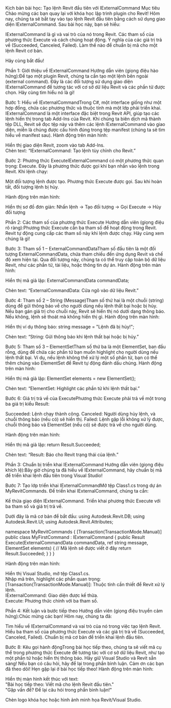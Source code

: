 Kịch bản bài học: Tạo lệnh Revit đầu tiên với IExternalCommand
Mục tiêu
Chào mừng các bạn quay lại với khóa học lập trình plugin cho Revit! Hôm nay, chúng ta sẽ bắt tay vào tạo lệnh Revit đầu tiên bằng cách sử dụng giao diện IExternalCommand. Sau bài học này, bạn sẽ hiểu:

IExternalCommand là gì và vai trò của nó trong Revit.
Các tham số của phương thức Execute và cách chúng hoạt động.
Ý nghĩa của các giá trị trả về (Succeeded, Canceled, Failed).
Làm thế nào để chuẩn bị mã cho một lệnh Revit cơ bản.

Hãy cùng bắt đầu!

Phần 1: Giới thiệu về IExternalCommand
Hướng dẫn viên (giọng điệu hào hứng):Để tạo một plugin Revit, chúng ta cần tạo một lệnh bên ngoài (external command). Đây là các đối tượng sử dụng giao diện IExternalCommand để tương tác với cơ sở dữ liệu Revit và các phần tử được chọn. Hãy cùng tìm hiểu nó là gì!

Bước 1: Hiểu về IExternalCommandTrong C#, một interface giống như một hợp đồng, chứa các phương thức và thuộc tính mà một lớp phải triển khai. IExternalCommand là một interface đặc biệt trong Revit API, giúp tạo các lệnh hiển thị trong tab Add-Ins của Revit. Khi chúng ta biên dịch mã thành tệp DLL, Revit sẽ đọc tệp này và thêm các lệnh IExternalCommand vào giao diện, miễn là chúng được cấu hình đúng trong tệp manifest (chúng ta sẽ tìm hiểu về manifest sau).
Hành động trên màn hình:  

Hiển thị giao diện Revit, zoom vào tab Add-Ins.  
Chèn text: “IExternalCommand: Tạo lệnh tùy chỉnh cho Revit.”


Bước 2: Phương thức ExecuteIExternalCommand có một phương thức quan trọng: Execute. Đây là phương thức được gọi khi bạn nhấn vào lệnh trong Revit. Khi lệnh chạy:

Một đối tượng lệnh được tạo.
Phương thức Execute được gọi.
Sau khi hoàn tất, đối tượng lệnh bị hủy.

Hành động trên màn hình:  

Hiển thị sơ đồ đơn giản:  Nhấn lệnh -> Tạo đối tượng -> Gọi Execute -> Hủy đối tượng






Phần 2: Các tham số của phương thức Execute
Hướng dẫn viên (giọng điệu rõ ràng):Phương thức Execute cần ba tham số để hoạt động trong Revit. Revit tự động cung cấp các tham số này khi lệnh được chạy. Hãy cùng xem chúng là gì!

Bước 3: Tham số 1 – ExternalCommandDataTham số đầu tiên là một đối tượng ExternalCommandData, chứa tham chiếu đến ứng dụng Revit và chế độ xem hiện tại. Qua đối tượng này, chúng ta có thể truy cập toàn bộ dữ liệu Revit, như các phần tử, tài liệu, hoặc thông tin dự án.
Hành động trên màn hình:  

Hiển thị mã giả lập:  ExternalCommandData commandData;


Chèn text: “ExternalCommandData: Cửa ngõ vào dữ liệu Revit.”


Bước 4: Tham số 2 – String (Message)Tham số thứ hai là một chuỗi (string) dùng để gửi thông báo về cho người dùng nếu lệnh thất bại hoặc bị hủy. Nếu bạn gán giá trị cho chuỗi này, Revit sẽ hiển thị nó dưới dạng thông báo. Nếu không, lệnh sẽ thoát mà không hiển thị gì.
Hành động trên màn hình:  

Hiển thị ví dụ thông báo:  string message = "Lệnh đã bị hủy!";


Chèn text: “String: Gửi thông báo khi lệnh thất bại hoặc bị hủy.”


Bước 5: Tham số 3 – ElementSetTham số thứ ba là một ElementSet, ban đầu rỗng, dùng để chứa các phần tử bạn muốn highlight cho người dùng nếu lệnh thất bại. Ví dụ, nếu lệnh không thể xử lý một số phần tử, bạn có thể thêm chúng vào ElementSet để Revit tự động đánh dấu chúng.
Hành động trên màn hình:  

Hiển thị mã giả lập:  ElementSet elements = new ElementSet();


Chèn text: “ElementSet: Highlight các phần tử khi lệnh thất bại.”


Bước 6: Giá trị trả về của ExecutePhương thức Execute phải trả về một trong ba giá trị kiểu Result:

Succeeded: Lệnh chạy thành công.
Canceled: Người dùng hủy lệnh, và chuỗi thông báo (nếu có) sẽ hiển thị.
Failed: Lệnh gặp lỗi không xử lý được, chuỗi thông báo và ElementSet (nếu có) sẽ được trả về cho người dùng.

Hành động trên màn hình:  

Hiển thị mã giả lập:  return Result.Succeeded;


Chèn text: “Result: Báo cho Revit trạng thái của lệnh.”




Phần 3: Chuẩn bị triển khai IExternalCommand
Hướng dẫn viên (giọng điệu khích lệ):Bây giờ chúng ta đã hiểu về IExternalCommand, hãy chuẩn bị mã để triển khai lệnh đầu tiên trong Visual Studio!

Bước 7: Tạo lớp triển khai IExternalCommandMở tệp Class1.cs trong dự án MyRevitCommands. Để triển khai IExternalCommand, chúng ta cần:

Kế thừa giao diện IExternalCommand.
Triển khai phương thức Execute với ba tham số và giá trị trả về.

Dưới đây là mã cơ bản để bắt đầu:
using Autodesk.Revit.DB;
using Autodesk.Revit.UI;
using Autodesk.Revit.Attributes;

namespace MyRevitCommands
{
    [Transaction(TransactionMode.Manual)]
    public class MyFirstCommand : IExternalCommand
    {
        public Result Execute(ExternalCommandData commandData, ref string message, ElementSet elements)
        {
            // Mã lệnh sẽ được viết ở đây
            return Result.Succeeded;
        }
    }
}

Hành động trên màn hình:  

Hiển thị Visual Studio, mở tệp Class1.cs.  
Nhập mã trên, highlight các phần quan trọng:  
[Transaction(TransactionMode.Manual)]: Thuộc tính cần thiết để Revit xử lý lệnh.  
IExternalCommand: Giao diện được kế thừa.  
Execute: Phương thức chính với ba tham số.






Phần 4: Kết luận và bước tiếp theo
Hướng dẫn viên (giọng điệu truyền cảm hứng):Chúc mừng các bạn! Hôm nay, chúng ta đã:

Tìm hiểu về IExternalCommand và vai trò của nó trong việc tạo lệnh Revit.
Hiểu ba tham số của phương thức Execute và các giá trị trả về (Succeeded, Canceled, Failed).
Chuẩn bị mã cơ bản để triển khai lệnh đầu tiên.

Bước 8: Kêu gọi hành độngTrong bài học tiếp theo, chúng ta sẽ viết mã cụ thể trong phương thức Execute để tương tác với cơ sở dữ liệu Revit, như tạo một phần tử hoặc hiển thị thông báo. Hãy giữ Visual Studio và Revit sẵn sàng! Nếu bạn có câu hỏi, hãy để lại trong phần bình luận.
Cảm ơn các bạn đã theo dõi! Hẹn gặp lại ở bài học tiếp theo!
Hành động trên màn hình:  

Hiển thị màn hình kết thúc với text:  
"Bài học tiếp theo: Viết mã cho lệnh Revit đầu tiên."  
"Gặp vấn đề? Để lại câu hỏi trong phần bình luận!"


Chèn logo khóa học hoặc hình ảnh minh họa Revit/Visual Studio.

